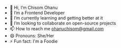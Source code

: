- 👋 Hi, I’m Chisom Ohanu
- 👀 I’m a Frontend Developer 
- 🌱 I’m currently learning and getting better at it
- 💞️ I’m looking to collaborate on open-source projects
- 📫 How to reach me ohanuchisom@gmail.com
- 😄 Pronouns: She/Her
- ⚡ Fun fact: I'm a Foodie

<!---
Chiblessed/Chiblessed is a ✨ special ✨ repository because its `README.md` (this file) appears on your GitHub profile.
You can click the Preview link to take a look at your changes.
--->
